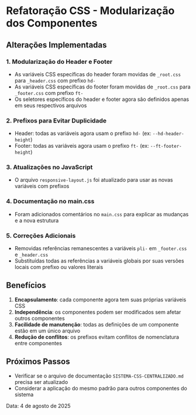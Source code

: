 # Refatoração CSS - Modularização dos Componentes

## Alterações Implementadas

### 1. Modularização do Header e Footer
- As variáveis CSS específicas do header foram movidas de `_root.css` para `_header.css` com prefixo `hd-`
- As variáveis CSS específicas do footer foram movidas de `_root.css` para `_footer.css` com prefixo `ft-`
- Os seletores específicos do header e footer agora são definidos apenas em seus respectivos arquivos

### 2. Prefixos para Evitar Duplicidade
- Header: todas as variáveis agora usam o prefixo `hd-` (ex: `--hd-header-height`)
- Footer: todas as variáveis agora usam o prefixo `ft-` (ex: `--ft-footer-height`)

### 3. Atualizações no JavaScript
- O arquivo `responsive-layout.js` foi atualizado para usar as novas variáveis com prefixos

### 4. Documentação no main.css
- Foram adicionados comentários no `main.css` para explicar as mudanças e a nova estrutura

### 5. Correções Adicionais
- Removidas referências remanescentes a variáveis `pli-` em `_footer.css` e `_header.css`
- Substituídas todas as referências a variáveis globais por suas versões locais com prefixo ou valores literais

## Benefícios

1. **Encapsulamento**: cada componente agora tem suas próprias variáveis CSS
2. **Independência**: os componentes podem ser modificados sem afetar outros componentes
3. **Facilidade de manutenção**: todas as definições de um componente estão em um único arquivo
4. **Redução de conflitos**: os prefixos evitam conflitos de nomenclatura entre componentes

## Próximos Passos

- Verificar se o arquivo de documentação `SISTEMA-CSS-CENTRALIZADO.md` precisa ser atualizado
- Considerar a aplicação do mesmo padrão para outros componentes do sistema

Data: 4 de agosto de 2025
